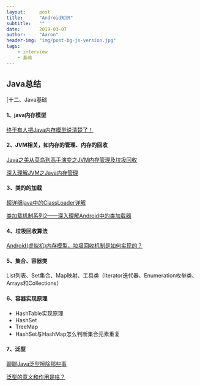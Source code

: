```yaml
---
layout:     post
title:      "Android知识"
subtitle:   ""
date:       2019-03-07
author:     "Aaron"
header-img: "img/post-bg-js-version.jpg"
tags:
    - interview
    - 基础
---
```


## Java总结

[十二、Java基础

#### 1、java内存模型

[终于有人把Java内存模型说清楚了！](http://developer.51cto.com/art/201807/579744.htm)

#### 2、JVM相关，如内存的管理、内存的回收

[Java之美从菜鸟到高手演变之JVM内存管理及垃圾回收](https://www.cnblogs.com/likehua/p/4023667.html)

[深入理解JVM之Java内存管理](https://www.jianshu.com/p/e90b5121ff45)

#### 3、类的的加载

[超详细java中的ClassLoader详解](https://blog.csdn.net/briblue/article/details/54973413)

[类加载机制系列2——深入理解Android中的类加载器](https://www.jianshu.com/p/7193600024e7)

#### 4、垃圾回收算法

[Android(虚拟机)内存模型，垃圾回收机制是如何实现的？](https://www.jianshu.com/p/c871dd30ae8f)

#### 5、集合、容器类

List列表、Set集合、Map映射、工具类（Iterator迭代器、Enumeration枚举类、Arrays和Collections）

#### 6、容器实现原理

* HashTable实现原理
* HashSet
* TreeMap
* HashSet与HashMap怎么判断集合元素重复

#### 7、泛型

[聊聊Java泛型擦除那些事](https://zhuanlan.zhihu.com/p/64583822)

[泛型的意义和作用是啥？](https://www.jianshu.com/p/5179ede4c4cf)